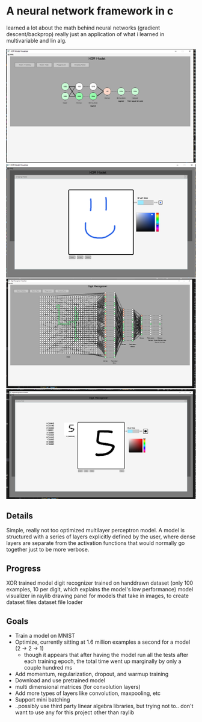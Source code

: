 # A neural network framework in c
learned a lot about the math behind neural networks (gradient descent/backprop)
really just an application of what i learned in multivariable and lin alg.

![alt text](https://github.com/Alientation/Machine-Learning-In-C/blob/master/github_images/neuralnet_vis.PNG)
![alt text](https://github.com/Alientation/Machine-Learning-In-C/blob/master/github_images/drawingpanel.PNG)
![alt text](https://github.com/Alientation/Machine-Learning-In-C/blob/master/github_images/digit_predictor.PNG)
![alt text](https://github.com/Alientation/Machine-Learning-In-C/blob/master/github_images/drawing_digit_predictor.PNG)

## Details
Simple, really not too optimized multilayer perceptron model. A model is structured with a 
series of layers explicitly defined by the user, where dense layers are separate from the activation functions
that would normally go together just to be more verbose.

## Progress
XOR trained model
digit recognizer trained on handdrawn dataset (only 100 examples, 10 per digit, which explains the model's low performance)
model visualizer in raylib
drawing panel for models that take in images, to create dataset files
dataset file loader

## Goals
- Train a model on MNIST
- Optimize, currently sitting at 1.6 million examples a second for a model (2 -> 2 -> 1)
     - though it appears that after having the model run all the tests after each training epoch, the total time went up
     marginally by only a couple hundred ms
- Add momentum, regularization, dropout, and warmup training
- Download and use pretrained model
- multi dimensional matrices (for convolution layers)
- Add more types of layers like convolution, maxpooling, etc
- Support mini batching
- ..possibly use third party linear algebra libraries, but trying not to.. don't want to use any for this project other than raylib
